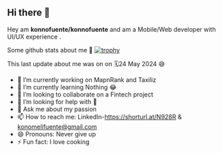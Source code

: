 ## Hi there 👋


Hey am **konnofuente/konnofuente** and am a Mobile/Web developer with UI/UX experience .

Some github stats about me 🤧
[![trophy](https://github-profile-trophy.vercel.app/?username=konnofuente)](https://github.com/konnofuente/github-profile-trophy)

This  last update about me was on on 🗓️24 May 2024 😅 

- 🔭 I’m currently working on MapnRank and Taxiliz
- 🌱 I’m currently learning Nothing 😂
- 👯 I’m looking to collaborate on a Fintech project
- 🤔 I’m looking for help with 💭
- 💬 Ask me about my passion
- 📫 How to reach me: LinkedIn-https://shorturl.at/N928R & konomelifuente@gmail.com
- 😄 Pronouns: Never give up
- ⚡ Fun fact: I love cooking
